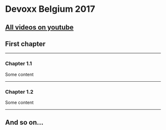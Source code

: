 # Devoxx Belgium 2017

[All videos on youtube](https://www.youtube.com/playlist?list=PLRsbF2sD7JVqZ4RpHYkqSuCNhxumGP5eo)
---
## First chapter

---
### Chapter 1.1

Some content

---
### Chapter 1.2

Some content

---
## And so on...
